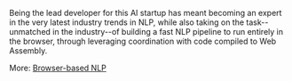 Being the lead developer for this AI startup has meant becoming an expert in the very latest industry trends in NLP, while also taking on the task--unmatched in the industry--of building a fast NLP pipeline to run entirely in the browser, through leveraging coordination with code compiled to Web Assembly. 

More: [Browser-based NLP](/projects/browserNLP)